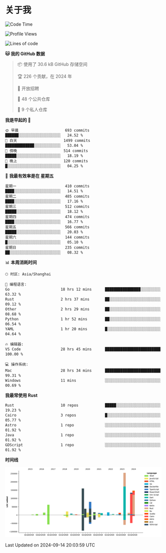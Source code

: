 # 关于我

<!--START_SECTION:waka-->
![Code Time](http://img.shields.io/badge/Code%20Time-3%2C156%20hrs%2035%20mins-blue)

![Profile Views](http://img.shields.io/badge/%E4%B8%AA%E4%BA%BA%E8%B5%84%E6%96%99%E8%A7%82%E7%9C%8B%E6%AC%A1%E6%95%B0-0-blue)

![Lines of code](https://img.shields.io/badge/%E4%BB%8E%E3%80%8CHello%20World%E3%80%8D%E8%B5%B7%E6%88%91%E5%B7%B2%E7%BB%8F%E5%86%99%E4%BA%86-1.0%20million%20%E8%A1%8C%E4%BB%A3%E7%A0%81-blue)

**🐱 我的 GitHub 数据** 

> 📦  使用了 30.6 kB GitHub 存储空间 
 > 
> 🏆 226 个贡献，在 2024 年
 > 
> 💼 开放招聘
 > 
> 📜 48 个公共仓库 
 > 
> 🔑 9 个私人仓库 
 > 
**我是早起的 🐤** 

```text
🌞 早晨                     693 commits         ██████░░░░░░░░░░░░░░░░░░░   24.52 % 
🌆 白天                     1499 commits        █████████████░░░░░░░░░░░░   53.04 % 
🌃 傍晚                     514 commits         █████░░░░░░░░░░░░░░░░░░░░   18.19 % 
🌙 晚上                     120 commits         █░░░░░░░░░░░░░░░░░░░░░░░░   04.25 % 
```
📅 **我最有效率是在 星期五** 

```text
星期一                      410 commits         ████░░░░░░░░░░░░░░░░░░░░░   14.51 % 
星期二                      485 commits         ████░░░░░░░░░░░░░░░░░░░░░   17.16 % 
星期三                      512 commits         █████░░░░░░░░░░░░░░░░░░░░   18.12 % 
星期四                      474 commits         ████░░░░░░░░░░░░░░░░░░░░░   16.77 % 
星期五                      566 commits         █████░░░░░░░░░░░░░░░░░░░░   20.03 % 
星期六                      144 commits         █░░░░░░░░░░░░░░░░░░░░░░░░   05.10 % 
星期日                      235 commits         ██░░░░░░░░░░░░░░░░░░░░░░░   08.32 % 
```


📊 **本周消耗时间** 

```text
🕑︎ 时区: Asia/Shanghai

💬 编程语言: 
Go                       18 hrs 12 mins      ████████████████░░░░░░░░░   63.32 % 
Rust                     2 hrs 37 mins       ██░░░░░░░░░░░░░░░░░░░░░░░   09.12 % 
Other                    2 hrs 29 mins       ██░░░░░░░░░░░░░░░░░░░░░░░   08.68 % 
Python                   1 hr 52 mins        ██░░░░░░░░░░░░░░░░░░░░░░░   06.54 % 
YAML                     1 hr 20 mins        █░░░░░░░░░░░░░░░░░░░░░░░░   04.64 % 

🔥 编辑器: 
VS Code                  28 hrs 45 mins      █████████████████████████   100.00 % 

💻 操作系统: 
Mac                      28 hrs 34 mins      █████████████████████████   99.31 % 
Windows                  11 mins             ░░░░░░░░░░░░░░░░░░░░░░░░░   00.69 % 
```

**我最常使用 Rust** 

```text
Rust                     10 repos            █████░░░░░░░░░░░░░░░░░░░░   19.23 % 
Cairo                    3 repos             █░░░░░░░░░░░░░░░░░░░░░░░░   05.77 % 
Astro                    1 repo              ░░░░░░░░░░░░░░░░░░░░░░░░░   01.92 % 
Java                     1 repo              ░░░░░░░░░░░░░░░░░░░░░░░░░   01.92 % 
GDScript                 1 repo              ░░░░░░░░░░░░░░░░░░░░░░░░░   01.92 % 
```



**时间线**

![Lines of Code chart](https://raw.githubusercontent.com/catusax/catusax/master/assets/bar_graph.png)


 Last Updated on 2024-09-14 20:03:59 UTC
<!--END_SECTION:waka-->
